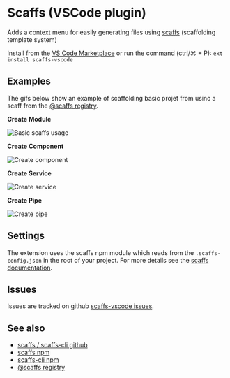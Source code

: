 # Scaffs (VSCode plugin)

Adds a context menu for easily generating files using [scaffs](https://itslenny.github.io/scaffs/) (scaffolding template system)

Install from the [VS Code Marketplace](https://marketplace.visualstudio.com/items?itemName=itslennysfault.scaffs-vscode) or run the command (ctrl/⌘ + P): `ext install scaffs-vscode` 

## Examples

The gifs below show an example of scaffolding basic projet from usinc a scaff from the [@scaffs registry](https://github.com/itslenny/scaffs-registry).

**Create Module**

![Basic scaffs usage](https://raw.githubusercontent.com/itslenny/scaffs-vscode/master/docs/images/01-intro.gif)

**Create Component**

![Create component](https://raw.githubusercontent.com/itslenny/scaffs-vscode/master/docs/images/02-component.gif)

**Create Service**

![Create service](https://raw.githubusercontent.com/itslenny/scaffs-vscode/master/docs/images/03-service.gif)

**Create Pipe**

![Create pipe](https://raw.githubusercontent.com/itslenny/scaffs-vscode/master/docs/images/04-pipe.gif)

## Settings

The extension uses the scaffs npm module which reads from the `.scaffs-config.json` in the root of your project. For more details see the [scaffs documentation](https://github.com/itslenny/scaffs).

## Issues

Issues are tracked on github [scaffs-vscode issues](https://github.com/itslenny/scaffs-vscode/issues).

## See also

* [scaffs / scaffs-cli github](https://github.com/itslenny/scaffs)
* [scaffs npm](https://github.com/itslenny/scaffs)
* [scaffs-cli npm](https://www.npmjs.com/package/scaffs-cli)
* [@scaffs registry](https://github.com/itslenny/scaffs-registry)
